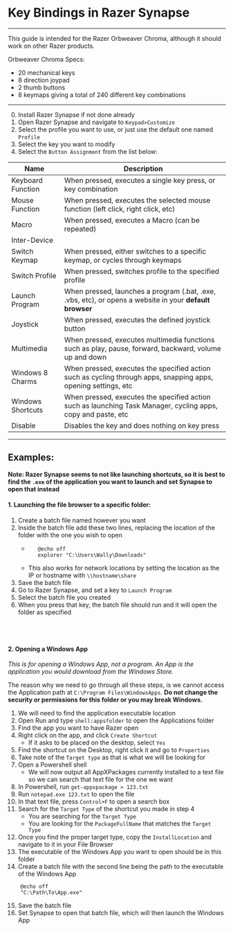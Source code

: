 <h1>Key Bindings in Razer Synapse</h1>



---

This guide is intended for the Razer Orbweaver Chroma, although it should work on other Razer products.

Orbweaver Chroma Specs:
* 20 mechanical keys
* 8 direction joypad
* 2 thumb buttons
* 8 keymaps giving a total of 240 different key combinations

---

0. Install Razer Synapse if not done already
1. Open Razer Synapse and navigate to `Keypad>Customize`
2. Select the profile you want to use, or just use the default one named `Profile`
3. Select the key you want to modify
4. Select the `Button Assignment` from the list below:

|Name|Description|
|---|---|
|Keyboard Function|When pressed, executes a single key press, or key combination|
|Mouse Function|When pressed, executes the selected mouse function (left click, right click, etc)|
|Macro|When pressed, executes a Macro (can be repeated)|
|Inter-Device|
|Switch Keymap|When pressed, either switches to a specific keymap, or cycles through keymaps|
|Switch Profile|When pressed, switches profile to the specified profile|
|Launch Program|When pressed, launches a program (.bat, .exe, .vbs, etc), or opens a website in your **default browser**|
|Joystick|When pressed, executes the defined joystick button|
|Multimedia|When pressed, executes multimedia functions such as play, pause, forward, backward, volume up and down|
|Windows 8 Charms|When pressed, executes the specified action such as cycling through apps, snapping apps, opening settings, etc|
|Windows Shortcuts|When pressed, executes the specified action such as launching Task Manager, cycling apps, copy and paste, etc
|Disable|Disables the key and does nothing on key press|

---

<h2>Examples:</h2>

**Note: Razer Synapse seems to not like launching shortcuts, so it is best to find the `.exe` of the application you want to launch and set Synapse to open that instead**

<h4>1. Launching the file browser to a specific folder:</h4>

1. Create a batch file named however you want
2. Inside the batch file add these two lines, replacing the location of the folder with the one you wish to open
    *    ```
            @echo off
            explorer "C:\Users\Wally\Downloads"
    * This also works for network locations by setting the location as the IP or hostname with `\\hostname\share`
3. Save the batch file
4. Go to Razer Synapse, and set a key to `Launch Program`
5. Select the batch file you created
6. When you press that key, the batch file should run and it will open the folder as specified

<br>
<br>
<h4>2. Opening a Windows App</h4>

*This is for opening a Windows App, not a program. An App is the application you would download from the Windows Store.*

The reason why we need to go through all these steps, is we cannot access the Application path at `C:\Program Files\WindowsApps`. **Do not change the security or permissions for this folder or you may break Windows.**

1. We will need to find the application executable location
2. Open Run and type `shell:appsfolder` to open the Applications folder
3. Find the app you want to have Razer open
4. Right click on the app, and click `Create Shortcut`
    * If it asks to be placed on the desktop, select `Yes`
5. Find the shortcut on the Desktop, right click it and go to `Properties`
6. Take note of the `Target type` as that is what we will be looking for
7. Open a Powershell shell
    * We will now output all AppXPackages currently installed to a text file so we can search that text file for the one we want
8. In Powershell, run `get-appxpackage > 123.txt`
9. Run `notepad.exe 123.txt` to open the file
10. In that text file, press `Control+F` to open a search box
11. Search for the `Target Type` of the shortcut you made in step 4
    * You are searching for the `Target Type`
    * You are looking for the `PackageFullName` that matches the `Target Type`
12. Once you find the proper target type, copy the `InstallLocation` and navigate to it in your File Browser
13. The executable of the Windows App you want to open should be in this folder
14. Create a batch file with the second line being the path to the executable of the Windows App
```
    @echo off
    "C:\Path\To\App.exe"
```
15. Save the batch file
16. Set Synapse to open that batch file, which will then launch the Windows App